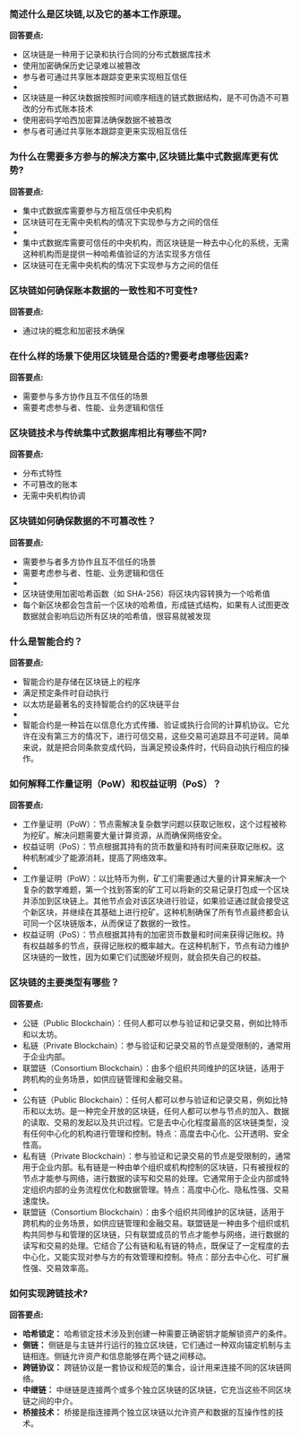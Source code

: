 

### 简述什么是区块链,以及它的基本工作原理。

**回答要点:**

- 区块链是一种用于记录和执行合同的分布式数据库技术
- 使用加密确保历史记录难以被篡改
- 参与者可通过共享账本跟踪变更来实现相互信任
-
- 区块链是一种区块数据按照时间顺序相连的链式数据结构，是不可伪造不可篡改的分布式账本技术
- 使用密码学哈西加密算法确保数据不被篡改
- 参与者可通过共享账本跟踪变更来实现相互信任

### 为什么在需要多方参与的解决方案中,区块链比集中式数据库更有优势?

**回答要点:**

- 集中式数据库需要参与方相互信任中央机构
- 区块链可在无需中央机构的情况下实现参与方之间的信任
-
- 集中式数据库需要可信任的中央机构，而区块链是一种去中心化的系统，无需这种机构而是提供一种哈希值验证的方法实现多方信任
- 区块链可在无需中央机构的情况下实现参与方之间的信任

### 区块链如何确保账本数据的一致性和不可变性?

**回答要点:**

- 通过块的概念和加密技术确保

### 在什么样的场景下使用区块链是合适的?需要考虑哪些因素?

**回答要点:**

- 需要参与多方协作且互不信任的场景
- 需要考虑参与者、性能、业务逻辑和信任

### 区块链技术与传统集中式数据库相比有哪些不同?

**回答要点:**

- 分布式特性
- 不可篡改的账本
- 无需中央机构协调

### 区块链如何确保数据的不可篡改性？

**回答要点:**

- 需要参与者多方协作且互不信任的场景
- 需要考虑参与者、性能、业务逻辑和信任
-
- 区块链使用加密哈希函数（如 SHA-256）将区块内容转换为一个哈希值
- 每个新区块都会包含前一个区块的哈希值，形成链式结构，如果有人试图更改数据就会影响后边所有区块的哈希值，很容易就被发现

### 什么是智能合约？

**回答要点:**

- 智能合约是存储在区块链上的程序
- 满足预定条件时自动执行
- 以太坊是最著名的支持智能合约的区块链平台
-
- 智能合约是一种旨在以信息化方式传播、验证或执行合同的计算机协议。它允许在没有第三方的情况下，进行可信交易，这些交易可追踪且不可逆转。简单来说，就是把合同条款变成代码，当满足预设条件时，代码自动执行相应的操作。

### 如何解释工作量证明（PoW）和权益证明（PoS）？

**回答要点:**

- 工作量证明（PoW）：节点需解决复杂数学问题以获取记账权，这个过程被称为挖矿。解决问题需要大量计算资源，从而确保网络安全。
- 权益证明（PoS）：节点根据其持有的货币数量和持有时间来获取记账权。这种机制减少了能源消耗，提高了网络效率。
-
- 工作量证明（PoW）：以比特币为例，矿工们需要通过大量的计算来解决一个复杂的数学难题，第一个找到答案的矿工可以将新的交易记录打包成一个区块并添加到区块链上。其他节点会对该区块进行验证，如果验证通过就会接受这个新区块，并继续在其基础上进行挖矿。这种机制确保了所有节点最终都会认可同一个区块链版本，从而保证了数据的一致性。
- 权益证明（PoS）：节点根据其持有的加密货币数量和时间来获得记账权。持有权益越多的节点，获得记账权的概率越大。在这种机制下，节点有动力维护区块链的一致性，因为如果它们试图破坏规则，就会损失自己的权益。
### 区块链的主要类型有哪些？

**回答要点:**

- 公链（Public Blockchain）：任何人都可以参与验证和记录交易，例如比特币和以太坊。
- 私链（Private Blockchain）：参与验证和记录交易的节点是受限制的，通常用于企业内部。
- 联盟链（Consortium Blockchain）：由多个组织共同维护的区块链，适用于跨机构的业务场景，如供应链管理和金融交易。
-
- 公有链（Public Blockchain）：任何人都可以参与验证和记录交易，例如比特币和以太坊。是一种完全开放的区块链，任何人都可以参与节点的加入、数据的读取、交易的发起以及共识过程。它是去中心化程度最高的区块链类型，没有任何中心化的机构进行管理和控制。特点：高度去中心化、公开透明、安全性高。
- 私有链（Private Blockchain）：参与验证和记录交易的节点是受限制的，通常用于企业内部。私有链是一种由单个组织或机构控制的区块链，只有被授权的节点才能参与网络，进行数据的读写和交易的处理。它通常用于企业内部或特定组织内部的业务流程优化和数据管理。特点：高度中心化、隐私性强、交易速度快。
- 联盟链（Consortium Blockchain）：由多个组织共同维护的区块链，适用于跨机构的业务场景，如供应链管理和金融交易。联盟链是一种由多个组织或机构共同参与和管理的区块链，只有联盟成员的节点才能参与网络，进行数据的读写和交易的处理。它结合了公有链和私有链的特点，既保证了一定程度的去中心化，又能实现对参与方的有效管理和控制。特点：部分去中心化、可扩展性强、交易效率高。

### 如何实现跨链技术?

**回答要点:**

- **哈希锁定：** 哈希锁定技术涉及到创建一种需要正确密钥才能解锁资产的条件。
- **侧链：** 侧链是与主链并行运行的独立区块链，它们通过一种双向锚定机制与主链相连。侧链允许资产和信息能够在两个链之间移动。
- **跨链协议：** 跨链协议是一套协议和规范的集合，设计用来连接不同的区块链网络。
- **中继链：** 中继链是连接两个或多个独立区块链的区块链，它充当这些不同区块链之间的中介。
- **桥接技术：** 桥接是指连接两个独立区块链以允许资产和数据的互操作性的技术。
